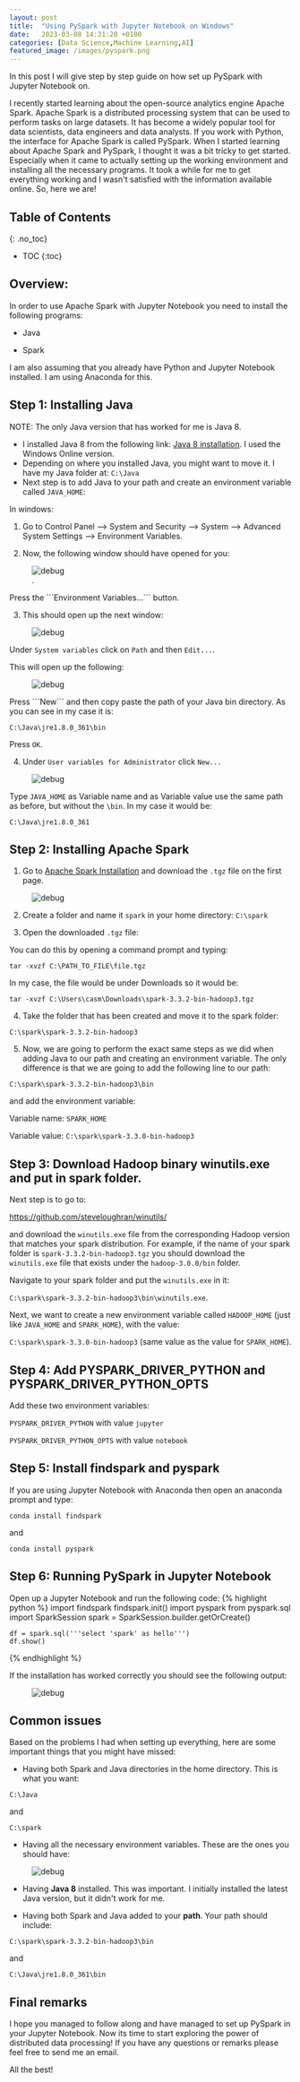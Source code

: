 ```yaml
---
layout: post
title:  "Using PySpark with Jupyter Notebook on Windows"
date:   2023-03-08 14:31:20 +0100
categories: [Data Science,Machine Learning,AI]
featured_image: /images/pyspark.png
---
```

In this post I will give step by step guide on how set up PySpark with Jupyter Notebook on. 

I recently started learning about the open-source analytics engine Apache Spark. Apache Spark is a distributed processing system
that can be used to perform tasks on large datasets. It has become a widely popular tool for data scientists, data engineers and data analysts. If you work with Python, the interface for Apache Spark is called PySpark. When I started learning about Apache Spark and PySpark, I thought it was a bit tricky to get started. Especially when it came to actually setting up the working environment and installing all the necessary programs. It took a while for me to get everything working and I wasn't satisfied with the information available online. So, here we are! 


## Table of Contents
{: .no_toc}
* TOC
{:toc}



## Overview:

In order to use Apache Spark with Jupyter Notebook you need to install the following programs:

- Java

- Spark

I am also assuming that you already have Python and Jupyter Notebook installed. I am using Anaconda for this.

## Step 1: Installing Java

NOTE: The only Java version that has worked for me is Java 8.

- I installed Java 8 from the following link: <a href = "https://www.java.com/en/download/manual.jsp">Java 8 installation</a>.
I used the Windows Online version.
- Depending on where you installed Java, you might want to move it. I have my Java folder at:
```C:\Java```
- Next step is to add Java to your path and create an environment variable called ```JAVA_HOME```:

In windows:

1)  Go to Control Panel --> System and Security --> System --> Advanced System Settings --> Environment Variables.

2)  Now, the following window should have opened for you:

<figure>
    <img src="/assets/images/sys_prop.png" alt="debug">
    <figcaption>.</figcaption>
</figure>  
Press the ```Environment Variables...``` button.

3) This should open up the next window:

<figure>
    <img src="/assets/images/env_var.png" alt="debug">
    <figcaption></figcaption>
</figure>

Under ```System variables``` click on ```Path``` and then ```Edit...```.

This will open up the following:
<figure>
    <img src="/assets/images/edit_path.png" alt="debug">
    <figcaption></figcaption>
</figure>
Press ```New``` and then copy paste the path of your Java bin directory. As you can see in my case it is:

```C:\Java\jre1.8.0_361\bin```

Press ```OK```.

4) Under ```User variables for Administrator``` click ```New...```

<figure>
    <img src="/assets/images/user_var.png" alt="debug">
    <figcaption></figcaption>
</figure>

Type ```JAVA_HOME``` as Variable name and as Variable value use the same path as before, but without the ```\bin```.
In my case it would be:

```C:\Java\jre1.8.0_361```


## Step 2: Installing Apache Spark

1) Go to  <a href = "https://spark.apache.org/downloads.html">Apache Spark Installation</a> and download
the ```.tgz``` file on the first page.
<figure>
    <img src="/assets/images/apache.png" alt="debug">
    <figcaption></figcaption>
</figure>

2) Create a folder and name it ```spark``` in your home directory:
```C:\spark```


3) Open the downloaded ```.tgz``` file:

You can do this by opening a command prompt and typing:

```tar -xvzf C:\PATH_TO_FILE\file.tgz```

In my case, the file would be under Downloads so it would be:

```tar -xvzf C:\Users\casm\Downloads\spark-3.3.2-bin-hadoop3.tgz```

4) Take the folder that has been created and move it to the spark folder:

```C:\spark\spark-3.3.2-bin-hadoop3```

5) Now, we are going to perform the exact same steps as we did when adding Java to our path and creating an environment variable.
The only difference is that we are going to add the following line to our path:

```C:\spark\spark-3.3.2-bin-hadoop3\bin```

and add the environment variable:

Variable name: ```SPARK_HOME```

Variable value: ```C:\spark\spark-3.3.0-bin-hadoop3```

## Step 3: Download Hadoop binary winutils.exe and put in spark folder.
Next step is to go to:

<a href = "https://github.com/steveloughran/winutils/">https://github.com/steveloughran/winutils/</a>

and download the ```winutils.exe``` file from the corresponding Hadoop version that matches your spark distribution. For example, if the name of your spark folder is ```spark-3.3.2-bin-hadoop3.tgz``` you should download the ```winutils.exe``` file that exists under the ```hadoop-3.0.0/bin``` folder.

Navigate to your spark folder and put the ```winutils.exe``` in it:

```C:\spark\spark-3.3.2-bin-hadoop3\bin\winutils.exe```.

Next, we want to create a new environment variable called ```HADOOP_HOME``` (just like ```JAVA_HOME``` and ```SPARK_HOME```),
with the value:

```C:\spark\spark-3.3.0-bin-hadoop3``` (same value as the value for ```SPARK_HOME```).

## Step 4: Add PYSPARK_DRIVER_PYTHON and PYSPARK_DRIVER_PYTHON_OPTS
Add these two environment variables:

```PYSPARK_DRIVER_PYTHON``` with value ```jupyter```

```PYSPARK_DRIVER_PYTHON_OPTS``` with value ```notebook```

## Step 5: Install findspark and pyspark

If you are using Jupyter Notebook with Anaconda then open an anaconda prompt and type:

```conda install findspark```

and 

```conda install pyspark```


## Step 6: Running PySpark in Jupyter Notebook
Open up a Jupyter Notebook and run the following code:
{% highlight python %}
    import findspark
    findspark.init()
    import pyspark
    from pyspark.sql import SparkSession
    spark = SparkSession.builder.getOrCreate()

    df = spark.sql('''select 'spark' as hello''')
    df.show()
{% endhighlight %}

If the installation has worked correctly you should see the following output:
<figure>
    <img src="/assets/images/hello_spark.png" alt="debug">
    <figcaption></figcaption>
</figure>

## Common issues

Based on the problems I had when setting up everything, here are some important things that you might have missed:

- Having both Spark and Java directories in the home directory. This is what you want:

```C:\Java```

and

```C:\spark```

- Having all the necessary environment variables. These are the ones you should have:
<figure>
    <img src="/assets/images/final_var.png" alt="debug">
    <figcaption></figcaption>
</figure>

- Having **Java 8** installed. This was important. I initially installed the latest Java version, but it didn't work for me.

- Having both Spark and Java added to your **path**. Your path should include:

```C:\spark\spark-3.3.2-bin-hadoop3\bin```

and 

```C:\Java\jre1.8.0_361\bin```

## Final remarks

I hope you managed to follow along and have managed to set up PySpark in your Jupyter Notebook. Now its time to start exploring the
power of distributed data processing! If you have any questions or remarks please feel free to send me an email.


All the best!











